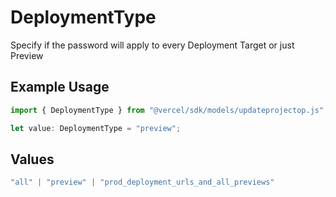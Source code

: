 # DeploymentType

Specify if the password will apply to every Deployment Target or just Preview

## Example Usage

```typescript
import { DeploymentType } from "@vercel/sdk/models/updateprojectop.js";

let value: DeploymentType = "preview";
```

## Values

```typescript
"all" | "preview" | "prod_deployment_urls_and_all_previews"
```